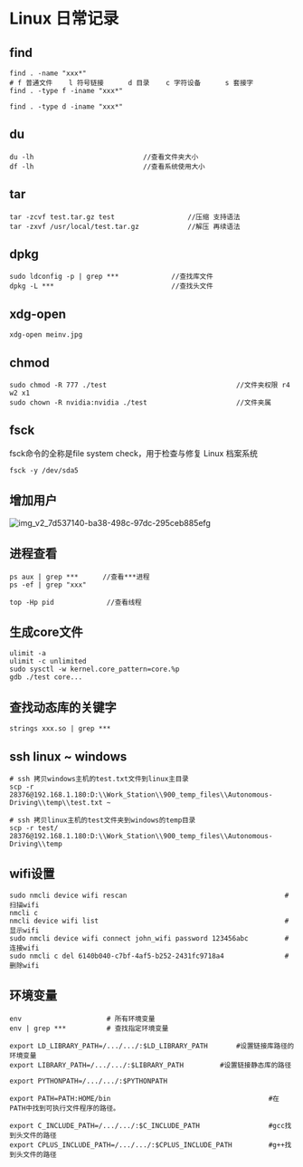 # Linux 日常记录

## find

```shell
find . -name "xxx*"
# f 普通文件	l 符号链接		d 目录	c 字符设备		s 套接字
find . -type f -iname "xxx*"
   
find . -type d -iname "xxx*"
```



## du

```shell
du -lh                           //查看文件夹大小 
df -lh                           //查看系统使用大小
```



## tar

```shell
tar -zcvf test.tar.gz test      			//压缩 支持语法
tar -zxvf /usr/local/test.tar.gz          	//解压 再续语法
```



## dpkg

```shell
sudo ldconfig -p | grep ***    			//查找库文件
dpkg -L ***                             //查找头文件
```



## xdg-open

```shell
xdg-open meinv.jpg
```



## chmod

```shell
sudo chmod -R 777 ./test                              	//文件夹权限 r4 w2 x1
sudo chown -R nvidia:nvidia ./test                		//文件夹属
```



## fsck

fsck命令的全称是file system check，用于检查与修复 Linux 档案系统

```shell
fsck -y /dev/sda5
```



## 增加用户

![img_v2_7d537140-ba38-498c-97dc-295ceb885efg](D:\Work_Station\Documents\note\develop_utils\images\img_v2_7d537140-ba38-498c-97dc-295ceb885efg.jpg)



## 进程查看

```shell
ps aux | grep ***      //查看***进程
ps -ef | grep "xxx"

top -Hp pid             //查看线程
```



## 生成core文件

```shell
ulimit -a
ulimit -c unlimited
sudo sysctl -w kernel.core_pattern=core.%p
gdb ./test core...
```



## 查找动态库的关键字

```shell
strings xxx.so | grep ***
```



## ssh linux ~ windows

 ```shell
 # ssh 拷贝windows主机的test.txt文件到linux主目录
 scp -r 28376@192.168.1.180:D:\\Work_Station\\900_temp_files\\Autonomous-Driving\\temp\\test.txt ~
 
 # ssh 拷贝linux主机的test文件夹到windows的temp目录
 scp -r test/ 28376@192.168.1.180:D:\\Work_Station\\900_temp_files\\Autonomous-Driving\\temp
 ```



## wifi设置

```shell
sudo nmcli device wifi rescan										#扫描wifi
nmcli c
nmcli device wifi list												#显示wifi
sudo nmcli device wifi connect john_wifi password 123456abc			#连接wifi
sudo nmcli c del 6140b040-c7bf-4af5-b252-2431fc9718a4				#删除wifi
```



## 环境变量

```shell
env						# 所有环境变量
env | grep ***			# 查找指定环境变量

export LD_LIBRARY_PATH=/.../.../:$LD_LIBRARY_PATH		#设置链接库路径的环境变量
export LIBRARY_PATH=/.../.../:$LIBRARY_PATH			#设置链接静态库的路径

export PYTHONPATH=/.../.../:$PYTHONPATH

export PATH=PATH:HOME/bin										#在PATH中找到可执行文件程序的路径。

export C_INCLUDE_PATH=/.../.../:$C_INCLUDE_PATH					#gcc找到头文件的路径
export CPLUS_INCLUDE_PATH=/.../.../:$CPLUS_INCLUDE_PATH			#g++找到头文件的路径
```

